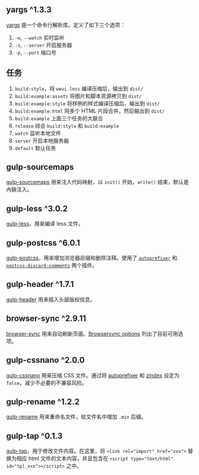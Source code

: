 ## yargs ^1.3.3

[yargs](https://github.com/yargs/yargs) 是一个命令行解析库。定义了如下三个选项：

1. `-w`, `--watch` 实时监听
2. `-s`, `--server` 开启服务器
3. `-p`, `--port` 端口号

## 任务

1. `build:style`，将 `weui.less` 编译压缩后，输出到 `dist/`
2. `build:example:assets` 将图片和脚本资源拷贝到 `dist/`
3. `build:example:style` 将样例的样式编译压缩后，输出到 `dist/`
4. `build:example:html` 将多个 HTML 片段合并，然后输出到 `dist/`
5. `build:example` 上面三个任务的大联合
6. `release` 综合 `build:style` 和 `build:example`
7. `watch` 监听本地文件
8. `server` 开启本地服务器
9. `default` 默认任务

## gulp-sourcemaps

[gulp-sourcemaps](https://www.npmjs.com/package/gulp-sourcemaps) 用来注入代码映射，以 `init()` 开始，`write()` 结束，默认是內联注入。

## gulp-less ^3.0.2

[gulp-less](https://www.npmjs.com/package/gulp-less)，用来编译 less 文件。

## gulp-postcss ^6.0.1

[gulp-postcss](https://www.npmjs.com/package/gulp-postcss)，用来增加浏览器前缀和删除注释。使用了 [`autoprefixer`](https://www.npmjs.com/package/autoprefixer) 和 [`postcss-discard-comments`](https://www.npmjs.com/package/postcss-discard-comments) 两个插件。

## gulp-header ^1.7.1

[gulp-header](https://www.npmjs.com/package/gulp-header) 用来插入头部版权信息。

## browser-sync ^2.9.11

[browser-sync](https://github.com/BrowserSync/browser-sync/tree/v2.9.11) 用来自动刷新页面。[Browsersync options](https://browsersync.io/docs/options) 列出了目前可用选项。

## gulp-cssnano ^2.0.0

[gulp-cssnano](https://www.npmjs.com/package/gulp-cssnano) 用来压缩 CSS 文件。通过将 [autoprefixer](https://cssnano.co/optimisations/autoprefixer) 和 [zindex](https://cssnano.co/optimisations/zindex) 设定为 `false`，减少不必要的不兼容风险。

## gulp-rename ^1.2.2

[gulp-rename](https://www.npmjs.com/package/gulp-rename) 用来重命名文件，给文件名中增加 `.min` 后缀。

## gulp-tap ^0.1.3

[gulp-tap](https://github.com/geejs/gulp-tap)，用于修改文件内容。在这里，将 `<link rel="import" href="xxx">` 替换为相应 html 文件的文本内容，并且包含在 `<script type="text/html" id="tpl_xxx"></script>` 之中。